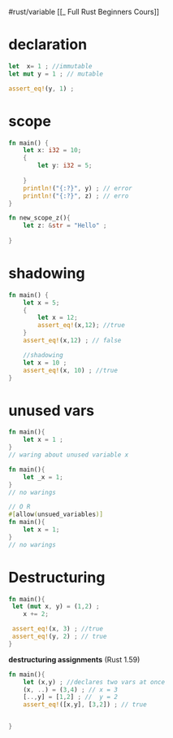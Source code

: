 #rust/variable 
[[_ Full Rust Beginners Cours]]


# declaration
```rust
let  x= 1 ; //immutable
let mut y = 1 ; // mutable

assert_eq!(y, 1) ;
```

# scope
```rust
fn main() {
	let x: i32 = 10;
	{
		let y: i32 = 5;
		
	}
	println!("{:?}", y) ; // error
	println!("{:?}", z) ; // erro
}

fn new_scope_z(){
	let z: &str = "Hello" ;
	
}
```

# shadowing
```rust
fn main() {
	let x = 5;
	{
		let x = 12;
		assert_eq!(x,12); //true
	}
	assert_eq!(x,12) ; // false

	//shadowing
	let x = 10 ;
	assert_eq!(x, 10) ; //true
}
```

# unused vars
```rust
fn main(){
	let x = 1 ;
}
// waring about unused variable x

fn main(){
	let _x = 1;
}
// no warings

// O R
#[allow(unsued_variables)]
fn main(){
	let x = 1;
}
// no warings
```

# Destructuring
```rust
fn main(){
 let (mut x, y) = (1,2) ;
	x += 2;

 assert_eq!(x, 3) ; //true
 assert_eq!(y, 2) ; // true
}
```

**destructuring assignments** (Rust 1.59)
```rust
fn main(){
	let (x,y) ; //declares two vars at once
	(x, ..) = (3,4) ; // x = 3
	[..,y] = [1,2] ; //  y = 2
	assert_eq!([x,y], [3,2]) ; // true


}
```

